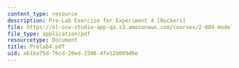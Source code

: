 ```yaml
---
content_type: resource
description: Pre-Lab Exercise for Experiment 4 [Rockers]
file: https://ol-ocw-studio-app-qa.s3.amazonaws.com/courses/2-004-modeling-dynamics-and-control-ii-spring-2003/ab1ba75d76cd20ed15964fe12b009d6e_Prelab4.pdf
file_type: application/pdf
resourcetype: Document
title: Prelab4.pdf
uid: ab1ba75d-76cd-20ed-1596-4fe12b009d6e
---
```

